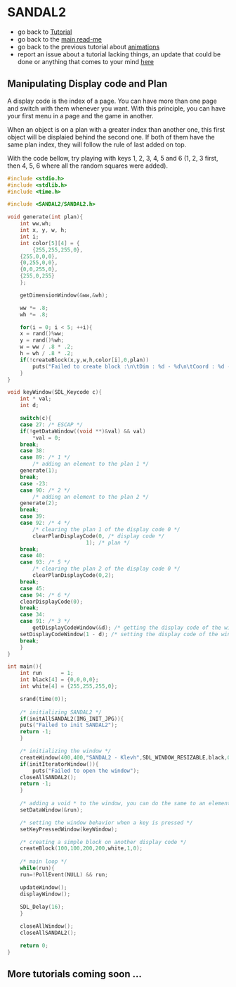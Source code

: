 # SANDAL2

* go back to [Tutorial](Tutorial.md)
* go back to the [main read-me](../README.md)
* go back to the previous tutorial about [animations](animations.md)
* report an issue about a tutorial lacking things, an update that could be done or anything that comes to your mind [here](https://github.com/Klevh/SANDAL2/issues/new)

## Manipulating Display code and Plan

A display code is the index of a page. You can have more than one page and switch with them whenever you want. With this principle, you can have your first menu in a page and the game in another.

When an object is on a plan with a greater index than another one, this first object will be displaied behind the second one. If both of them have the same plan index, they will follow the rule of last added on top.


With the code bellow, try playing with keys 1, 2, 3, 4, 5 and 6 (1, 2, 3 first, then 4, 5, 6 where all the random squares were added).

```c
#include <stdio.h>
#include <stdlib.h>
#include <time.h>

#include <SANDAL2/SANDAL2.h>

void generate(int plan){
    int ww,wh;
    int x, y, w, h;
    int i;
    int color[5][4] = {
    	{255,255,255,0},
	{255,0,0,0},
	{0,255,0,0},
	{0,0,255,0},
	{255,0,255}
    };

    getDimensionWindow(&ww,&wh);

    ww *= .8;
    wh *= .8;

    for(i = 0; i < 5; ++i){
	x = rand()%ww;
	y = rand()%wh;
	w = ww / .8 * .2;
	h = wh / .8 * .2;
	if(!createBlock(x,y,w,h,color[i],0,plan))
	    puts("Failed to create block :\n\tDim : %d - %d\n\tCoord : %d - %d\n",w,h,x,y);
    }
}

void keyWindow(SDL_Keycode c){
    int * val;
    int d;

    switch(c){
    case 27: /* ESCAP */
	if(!getDataWindow((void **)&val) && val)
	    *val = 0;
	break;
    case 38:
    case 89: /* 1 */
    	/* adding an element to the plan 1 */
	generate(1);
	break;
    case -23:
    case 90: /* 2 */
    	/* adding an element to the plan 2 */
	generate(2);
	break;
    case 39:
    case 92: /* 4 */
    	/* clearing the plan 1 of the display code 0 */
        clearPlanDisplayCode(0, /* display code */
	                     1); /* plan */
	break;
    case 40:
    case 93: /* 5 */
    	/* clearing the plan 2 of the display code 0 */
        clearPlanDisplayCode(0,2);
	break;
    case 45:
    case 94: /* 6 */
	clearDisplayCode(0);
	break;
    case 34:
    case 91: /* 3 */
        getDisplayCodeWindow(&d); /* getting the display code of the window */
	setDisplayCodeWindow(1 - d); /* setting the display code of the window */
	break;
    }
}

int main(){
    int run      = 1;
    int black[4] = {0,0,0,0};
    int white[4] = {255,255,255,0};

    srand(time(0));
  
    /* initializing SANDAL2 */
    if(initAllSANDAL2(IMG_INIT_JPG)){
	puts("Failed to init SANDAL2");
	return -1;
    }

    /* initializing the window */
    createWindow(400,400,"SANDAL2 - Klevh",SDL_WINDOW_RESIZABLE,black,0);
    if(initIteratorWindow()){
        puts("Failed to open the window");
	closeAllSANDAL2();
	return -1;
    }
    
    /* adding a void * to the window, you can do the same to an element */
    setDataWindow(&run);

    /* setting the window behavior when a key is pressed */
    setKeyPressedWindow(keyWindow);

    /* creating a simple block on another display code */
    createBlock(100,100,200,200,white,1,0);
    
    /* main loop */
    while(run){
	run=!PollEvent(NULL) && run;

	updateWindow();
	displayWindow();
	
	SDL_Delay(16);
    }

    closeAllWindow();
    closeAllSANDAL2();

    return 0;
}
```

## More tutorials coming soon ...